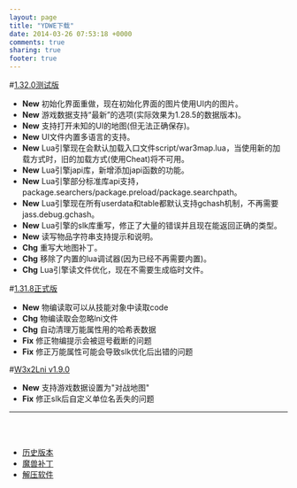 ```yaml
---
layout: page
title: "YDWE下载"
date: 2014-03-26 07:53:18 +0000
comments: true
sharing: true
footer: true
---
```


#[1.32.0测试版](https://pan.baidu.com/s/1o9vyuTk)

* **New** 初始化界面重做，现在初始化界面的图片使用UI内的图片。
* **New** 游戏数据支持“最新”的选项(实际效果为1.28.5的数据版本)。
* **New** 支持打开未知的UI的地图(但无法正确保存)。
* **New** UI文件内置多语言的支持。
* **New** Lua引擎现在会默认加载入口文件script/war3map.lua，当使用新的加载方式时，旧的加载方式(使用Cheat)将不可用。
* **New** Lua引擎japi库，新增添加japi函数的功能。
* **New** Lua引擎部分标准库api支持，package.searchers/package.preload/package.searchpath。
* **New** Lua引擎现在所有userdata和table都默认支持gchash机制，不再需要jass.debug.gchash。
* **New** Lua引擎的slk库重写，修正了大量的错误并且现在能返回正确的类型。
* **New** 读写物品字符串支持提示和说明。
* **Chg** 重写大地图补丁。
* **Chg** 移除了内置的lua调试器(因为已经不再需要内置)。
* **Chg** Lua引擎读文件优化，现在不需要生成临时文件。

#[1.31.8正式版](http://pan.baidu.com/s/1pLBeFrX)

* **New** 物编读取可以从技能对象中读取code
* **Chg** 物编读取会忽略lni文件
* **Chg** 自动清理万能属性用的哈希表数据
* **Fix** 修正物编提示会被逗号截断的问题
* **Fix** 修正万能属性可能会导致slk优化后出错的问题


#[W3x2Lni v1.9.0](https://pan.baidu.com/s/1mj0mjVE)

* **New** 支持游戏数据设置为"对战地图"
* **Fix** 修正slk后自定义单位名丢失的问题
    
---

<br><br>

* [历史版本](http://pan.baidu.com/share/link?shareid=401650&uk=3389291567)
* [魔兽补丁](http://pan.baidu.com/share/link?shareid=401621&uk=3389291567)
* [解压软件](http://sparanoid.com/lab/7z/)

